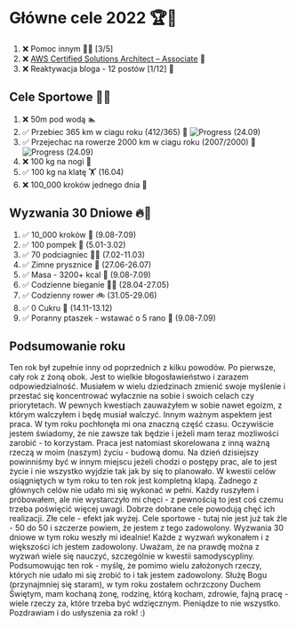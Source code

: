 # Główne cele 2022 🏆🥇
1. ❌ Pomoc innym 🧚‍♂️ [3/5]
2. ❌ [AWS Certified Solutions Architect – Associate](https://aws.amazon.com/certification/certified-solutions-architect-associate/) 📜
3. ❌ Reaktywacja bloga - 12 postów [1/12] 📝

## Cele Sportowe 💪🥈
1. ❌ 50m pod wodą 🏊
2. ✅ Przebiec 365 km w ciagu roku (412/365) 🏃 ![Progress](https://progress-bar.dev/113/) (24.09)
3. ✅ Przejechac na rowerze 2000 km w ciagu roku (2007/2000) 🚴 ![Progress](https://progress-bar.dev/100/) (24.09)
4. ❌ 100 kg na nogi 🦵
5. ✅ 100 kg na klatę 🏋️ (16.04)
6. ❌ 100_000 kroków jednego dnia 🚶

## Wyzwania 30 Dniowe 🔥🥉
1. ✅ 10_000 kroków 🦶 (9.08-7.09)
2. ✅ 100 pompek 🙇 (5.01-3.02)
3. ✅ 70 podciagniec 🏋️‍♂️ (7.02-11.03)
4. ✅ Zimne prysznice 🚿 (27.06-26.07)
5. ✅ Masa - 3200+ kcal 🍌 (9.08-7.09)
6. ✅ Codzienne bieganie 🏃‍♀️ (28.04-27.05)
7. ✅ Codzienny rower 🚲 (31.05-29.06)
8. ✅ 0 Cukru 🎂 (14.11-13.12)
9. ✅ Poranny ptaszek - wstawać o 5 rano 🌅 (9.08-7.09)

## Podsumowanie roku
Ten rok był zupełnie inny od poprzednich z kilku powodów. Po pierwsze, cały rok z żoną obok. Jest to wielkie błogosławieństwo i zarazem odpowiedzialność. Musiałem w wielu dziedzinach zmienić swoje myślenie i przestać się koncentrować wyłacznie na sobie i swoich celach czy priorytetach. W pewnych kwestiach zauważyłem w sobie nawet egoizm, z którym walczyłem i będę musiał walczyć. Innym ważnym aspektem jest praca. W tym roku pochłonęła mi ona znaczną część czasu. Oczywiście jestem świadomy, że nie zawsze tak będzie i jeżeli mam teraz mozliwości zarobić - to korzystam. Praca jest natomiast skorelowana z inną ważną rzeczą w moim (naszym) życiu - budową domu. Na dzień dzisiejszy powinniśmy być w innym miejscu jeżeli chodzi o postępy prac, ale to jest życie i nie wszystko wyjdzie tak jak by się to planowało.
W kwestii celów osiągniętych w tym roku to ten rok jest kompletną klapą. Żadnego z głównych celów nie udało mi się wykonać w pełni. Każdy ruszyłem i próbowałem, ale nie wystarczyło mi chęci - z pewnością to jest coś czemu trzeba poświęcić więcej uwagi. Dobrze dobrane cele powodują chęć ich realizacji. Złe cele - efekt jak wyżej. Cele sportowe - tutaj nie jest już tak źle - 50 do 50 i szczerze powiem, że jestem z tego zadowolony. Wyzwania 30 dniowe w tym roku weszły mi idealnie! Każde z wyzwań wykonałem i z większości ich jestem zadowolony. Uważam, że na prawdę można z wyzwań wiele się nauczyć, szczególnie w kwestii samodyscypliny.
Podsumowując ten rok - myślę, że pomimo wielu założonych rzeczy, których nie udało mi się zrobić to i tak jestem zadowolony. Służę Bogu (przynajmniej się staram), w tym roku zostałem ochrzczony Duchem Świętym, mam kochaną żonę, rodzinę, którą kocham, zdrowie, fajną pracę - wiele rzeczy za, które trzeba być wdzięcznym. Pieniądze to nie wszystko. Pozdrawiam i do usłyszenia za rok! :)
